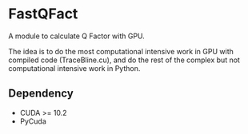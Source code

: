 # FastQFact

A module to calculate Q Factor with GPU.

The idea is to do the most computational intensive work in GPU with compiled code (TraceBline.cu), and do the rest of the complex but not computational intensive work in Python.

## Dependency

* CUDA >= 10.2
* PyCuda
